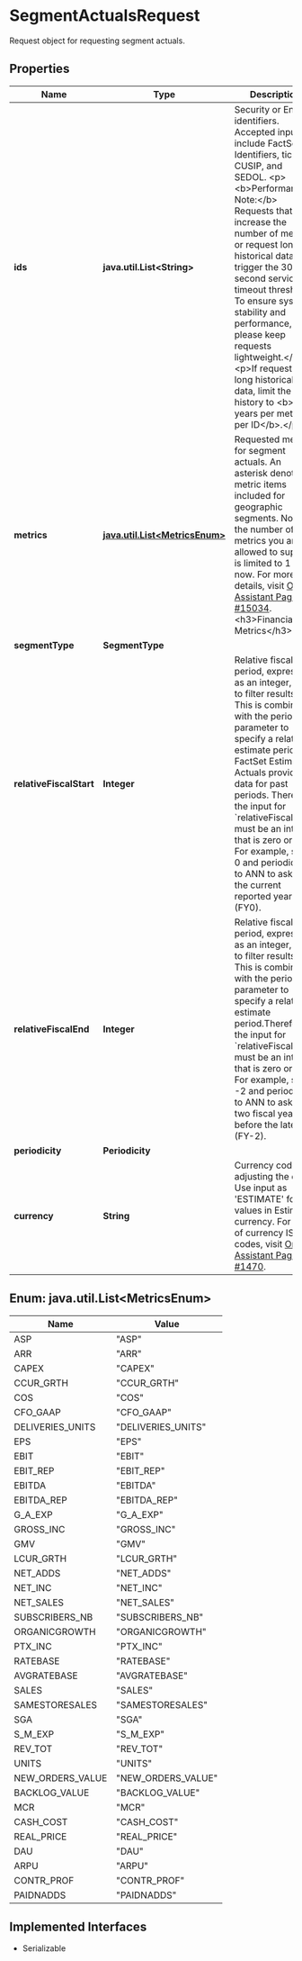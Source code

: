 

# SegmentActualsRequest

Request object for requesting segment actuals.

## Properties

Name | Type | Description | Notes
------------ | ------------- | ------------- | -------------
**ids** | **java.util.List&lt;String&gt;** | Security or Entity identifiers. Accepted inputs include FactSet Identifiers, tickers, CUSIP, and SEDOL. &lt;p&gt;&lt;b&gt;Performance Note:&lt;/b&gt; Requests that increase the number of metrics or request long historical data may trigger the 30-second service timeout threshold. To ensure system stability and performance, please keep requests lightweight.&lt;/p&gt; &lt;p&gt;If requesting long historical data, limit the history to &lt;b&gt;10 years per metric per ID&lt;/b&gt;.&lt;/p&gt;  | 
**metrics** | [**java.util.List&lt;MetricsEnum&gt;**](#java.util.List&lt;MetricsEnum&gt;) | Requested metrics for segment actuals. An asterisk denotes metric items included for geographic segments. Note, the number of metrics you   are allowed to supply is limited to 1 for now. For more details, visit [Online Assistant Page #15034](https://oa.apps.factset.com/pages/15034).  &lt;h3&gt;Financial Metrics&lt;/h3&gt; |field|description| |---|---| |ASP|Average Selling Price| |ARR|Annual Recurring Revenue| |CAPEX|Capital Expenditures| |CCUR_GRTH*|Constant Currency Revenue Growth*| |COS*|Cost of Sales*| |CFO_GAAP|Chief Financial Officer (GAAP)| |DELIVERIES_UNITS|Deliveries Units| |EPS|Earnings Per Share| |EBIT*|Earnings Before Interest and Taxes*| |EBIT_REP|Earnings Before Interest and Taxes - Reported| |EBITDA*|Earnings Before Interest, Taxes, Depreciation, and Amortization*| |EBITDA_REP|Earnings Before Interest, Taxes, Depreciation, and Amortization - Reported| |G_A_EXP|General &amp; Admin Expense| |GROSS_INC*|Gross Income*| |GMV*|Gross Merchandise Volume*| |LCUR_GRTH*|Local Currency Revenue Growth*| |NET_ADDS|Net Adds| |NET_INC*|Net Profit*| |NET_SALES*|Net Sales*| |SUBSCRIBERS_NB*|Number of Subscribers*| |ORGANICGROWTH*|Organic Growth*| |PTX_INC|Pre-Tax Income| |RATEBASE*|Ratebase*| |AVGRATEBASE|Avg. Ratebase| |SALES*|Sales*| |SAMESTORESALES|Same Store Sales| |SGA|Selling, General &amp; Administrative Expenses| |S_M_EXP|Selling &amp; Marketing Expenses| |REV_TOT*|Total Revenues*|  &lt;h3&gt;Industry Metrics&lt;/h3&gt; |field|description| |---|---| |UNITS|Units| |NEW_ORDERS_VALUE*|Home Builders - New Orders Value*| |BACKLOG_VALUE|Home Builders - Backlog Value| |MCR|Hospitals - Medical Cost Ratio (%)| |CASH_COST|Mining - Cash Cost| |REAL_PRICE|Mining - Real Price| |DAU*|Social Media/Games - Daily Active Users*| |ARPU|Telecoms - Average Revenue Per User (ARPU)| |CONTR_PROF|Telecoms - Contribution Profit| |PAIDNADDS|Telecoms - Paid Net Adds|  | 
**segmentType** | **SegmentType** |  |  [optional]
**relativeFiscalStart** | **Integer** | Relative fiscal period, expressed as an integer, used to filter results. This is combined with the periodicity parameter to specify a relative estimate period. FactSet Estimates Actuals provides data for past periods. Therefore, the input for &#x60;relativeFiscalStart&#x60; must be an integer that is zero or less. For example, set to 0 and periodicity to ANN to ask for the current reported year (FY0). |  [optional]
**relativeFiscalEnd** | **Integer** | Relative fiscal period, expressed as an integer, used to filter results. This is combined with the periodicity parameter to specify a relative estimate period.Therefore, the input for &#x60;relativeFiscalEnd&#x60; must be an integer that is zero or less. For example, set to -2 and periodicity to ANN to ask for two fiscal years before the latest (FY-2). |  [optional]
**periodicity** | **Periodicity** |  |  [optional]
**currency** | **String** | Currency code for adjusting the data. Use input as &#39;ESTIMATE&#39; for values in Estimate currency. For a list of currency ISO codes, visit [Online Assistant Page #1470](https://oa.apps.factset.com/pages/1470). |  [optional]



## Enum: java.util.List&lt;MetricsEnum&gt;

Name | Value
---- | -----
ASP | &quot;ASP&quot;
ARR | &quot;ARR&quot;
CAPEX | &quot;CAPEX&quot;
CCUR_GRTH | &quot;CCUR_GRTH&quot;
COS | &quot;COS&quot;
CFO_GAAP | &quot;CFO_GAAP&quot;
DELIVERIES_UNITS | &quot;DELIVERIES_UNITS&quot;
EPS | &quot;EPS&quot;
EBIT | &quot;EBIT&quot;
EBIT_REP | &quot;EBIT_REP&quot;
EBITDA | &quot;EBITDA&quot;
EBITDA_REP | &quot;EBITDA_REP&quot;
G_A_EXP | &quot;G_A_EXP&quot;
GROSS_INC | &quot;GROSS_INC&quot;
GMV | &quot;GMV&quot;
LCUR_GRTH | &quot;LCUR_GRTH&quot;
NET_ADDS | &quot;NET_ADDS&quot;
NET_INC | &quot;NET_INC&quot;
NET_SALES | &quot;NET_SALES&quot;
SUBSCRIBERS_NB | &quot;SUBSCRIBERS_NB&quot;
ORGANICGROWTH | &quot;ORGANICGROWTH&quot;
PTX_INC | &quot;PTX_INC&quot;
RATEBASE | &quot;RATEBASE&quot;
AVGRATEBASE | &quot;AVGRATEBASE&quot;
SALES | &quot;SALES&quot;
SAMESTORESALES | &quot;SAMESTORESALES&quot;
SGA | &quot;SGA&quot;
S_M_EXP | &quot;S_M_EXP&quot;
REV_TOT | &quot;REV_TOT&quot;
UNITS | &quot;UNITS&quot;
NEW_ORDERS_VALUE | &quot;NEW_ORDERS_VALUE&quot;
BACKLOG_VALUE | &quot;BACKLOG_VALUE&quot;
MCR | &quot;MCR&quot;
CASH_COST | &quot;CASH_COST&quot;
REAL_PRICE | &quot;REAL_PRICE&quot;
DAU | &quot;DAU&quot;
ARPU | &quot;ARPU&quot;
CONTR_PROF | &quot;CONTR_PROF&quot;
PAIDNADDS | &quot;PAIDNADDS&quot;


## Implemented Interfaces

* Serializable


